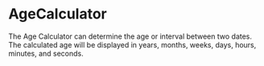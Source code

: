 # AgeCalculator
The Age Calculator can determine the age or interval between two dates. The calculated age will be displayed in years, months, weeks, days, hours, minutes, and seconds.
